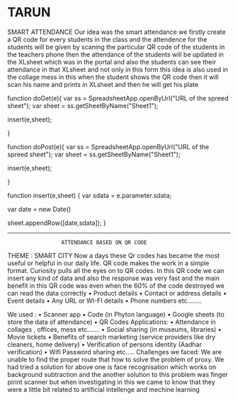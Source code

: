 # TARUN
SMART ATTENDANCE
Our idea was the smart attendance we firstly create a QR code for every students in the class and the attendence for the students will be given by scaning the particular QR code of the students in the teachers phone then the attendance of the students will be updated in the XLsheet which was in the portal and also the students can see their attendance in that XLsheet and not only in this form this idea is also used in the collage mess in this when the student shows the QR code then it will scan his name and prints in XLsheet and then he will get his plate  

function doGet(e){
  var ss = SpreadsheetApp.openByUrl("URL of the spreed sheet");
  var sheet = ss.getSheetByName("Sheet1");

  insert(e,sheet);

}

function doPost(e){
  var ss = SpreadsheetApp.openByUrl("URL of the spreed sheet");
  var sheet = ss.getSheetByName("Sheet1");

  insert(e,sheet);

}



function insert(e,sheet)
{
  var sdata = e.parameter.sdata;
 
  var date = new Date()
 
  sheet.appendRow([date,sdata]);
 }



-----------------------------------------------------------------------------------------------------------
                     ATTENDANCE BASED ON QR CODE
THEME : SMART CITY
Now a days these Qr codes has became the most useful or helpful  in our daily life. QR code makes the work in a simple format.  Curiosity pulls all the eyes on to QR codes. In this QR code we can insert any kind of data and also the response was very fast and the main benefit in this QR code was even when the 60% of the code destroyed we can read the data correctly 
•	Product details 
•	Contact or address details 
•	Event details
•	Any URL or WI-FI details
•	Phone numbers etc…….. 


We used :
•	Scanner app 
•	Code (in Phyton language)
•	Google sheets (to store the data of attendance)
•	QR Codes
Applications:
•	Attendance in collages , offices, mess etc…….
•	Social sharing   (in museums, libraries)
•	Movie tickets
•	Benefits of search marketing   (service providers like dry cleaners, home delivery)
•	Verification of persons identity   (Aadhar verification)
•	Wifi Password sharing etc…..
Challenges we faced:
     We are unable to find the proper route that how to solve the problem of proxy.
We had tried a solution for above one is face recognisation which works on background subtraction and the another solution to this problem was finger pirint scanner but when investigating in this we came to know that they were a little bit related to artificial intellenge and mechine learning 

